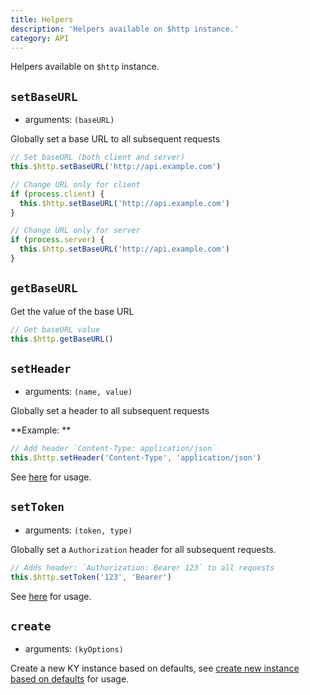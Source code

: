 ```yaml
---
title: Helpers
description: 'Helpers available on $http instance.'
category: API
--- 
```


<alert type="info">

Helpers available on `$http` instance.

</alert>

## `setBaseURL`

- arguments: `(baseURL)`

Globally set a base URL to all subsequent requests

```js
// Set baseURL (both client and server)
this.$http.setBaseURL('http://api.example.com')

// Change URL only for client
if (process.client) {
  this.$http.setBaseURL('http://api.example.com')
}

// Change URL only for server
if (process.server) {
  this.$http.setBaseURL('http://api.example.com')
}
```

## `getBaseURL`

Get the value of the base URL

```js
// Get baseURL value
this.$http.getBaseURL()
```

## `setHeader`

- arguments: `(name, value)`

Globally set a header to all subsequent requests

**Example: **
```js
// Add header `Content-Type: application/json`
this.$http.setHeader('Content-Type', 'application/json')
```

See [here](/advanced#header-helpers) for usage.

## `setToken`

- arguments: `(token, type)`

Globally set a `Authorization` header for all subsequent requests.

```js
// Adds header: `Authorization: Bearer 123` to all requests
this.$http.setToken('123', 'Bearer')
```

See [here](/advanced#settokentoken-type) for usage.

## `create`

- arguments: `(kyOptions)`

Create a new KY instance based on defaults, see [create new instance based on defaults](/advanced#create-new-instance-based-on-defaults) for usage.
